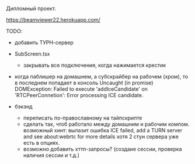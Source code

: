 Дипломный проект.

https://beamviewer22.herokuapp.com/

TODO:

* добавить ТУРН-сервер

* SubScreen.tsx
  * закрывать все подключения, когда нажимается крестик

* когда паблишер на домашнем, а субскрайбер на рабочем (хром), то в последнем попадает в консоль
Uncaught (in promise) DOMException: Failed to execute 'addIceCandidate' on 'RTCPeerConnetion': Error processing ICE candidate.

* бэкэнд
  * переписать по-православному на тайпскрипте
  * сделать так, чтоб работало между домашним и рабочим компом. возможный хинт:
  вылазит ошибка ICE failed, add a TURN server and see about:webrtc for more details
  хотя 2 стун сервера уже есть в опциях.
  * возможно добавить хттп-запросы? (создаие сессии, проверка наличия сессии и т.д.)

